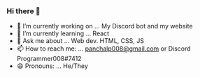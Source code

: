 ### Hi there 👋

- 🔭 I’m currently working on ... My Discord bot and my website
- 🌱 I’m currently learning ... React
- 💬 Ask me about ... Web dev. HTML, CSS, JS
- 📫 How to reach me: ... panchalp008@gmail.com or Discord Programmer008#7412
- 😄 Pronouns: ... He/They                                                                                                                                                            
 
